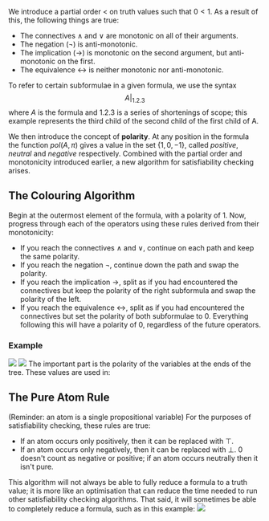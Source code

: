 We introduce a partial order $<$ on truth values such that $0 < 1$. 
As a result of this, the following things are true:
- The connectives $\land$ and $\lor$ are monotonic on all of their arguments.
- The negation ($¬$) is anti-monotonic.
- The implication ($\rightarrow$) is monotonic on the second argument, but anti-monotonic on the first.
- The equivalence $\leftrightarrow$ is neither monotonic nor anti-monotonic.

To refer to certain subformulae in a given formula, we use the syntax
$$A|_{1.2.3}$$
where $A$ is the formula and $1.2.3$ is a series of shortenings of scope; this example represents the third child of the second child of the first child of A.

We then introduce the concept of **polarity**. At any position in the formula the function $pol(A, \pi)$ gives a value in the set $\{1, 0, -1\}$, called *positive*, *neutral* and *negative* respectively. Combined with the partial order and monotonicity introduced earlier, a new algorithm for satisfiability checking arises.

## The Colouring Algorithm
Begin at the outermost element of the formula, with a polarity of $1$. Now, progress through each of the operators using these rules derived from their monotonicity:
- If you reach the connectives $\land$ and $\lor$, continue on each path and keep the same polarity.
- If you reach the negation $¬$, continue down the path and swap the polarity.
- If you reach the implication $\rightarrow$, split as if you had encountered the connectives but keep the polarity of the right subformula and swap the polarity of the left.
- If you reach the equivalence $\leftrightarrow$, split as if you had encountered the connectives but set the polarity of both subformulae to $0$. Everything following this will have a polarity of $0$, regardless of the future operators.
### Example
![](Pasted%20image%2020230123123612.png)
![](Pasted%20image%2020230123123004.png)
The important part is the polarity of the variables at the ends of the tree. These values are used in:
## The Pure Atom Rule
(Reminder: an atom is a single propositional variable)
For the purposes of satisfiability checking, these rules are true:
- If an atom occurs only positively, then it can be replaced with $\top$.
- If an atom occurs only negatively, then it can be replaced with $\bot$.
0 doesn't count as negative or positive; if an atom occurs neutrally then it isn't pure.

This algorithm will not always be able to fully reduce a formula to a truth value; it is more like an optimisation that can reduce the time needed to run other satisfiability checking algorithms. That said, it will sometimes be able to completely reduce a formula, such as in this example:
![](Pasted%20image%2020230123125959.png)
